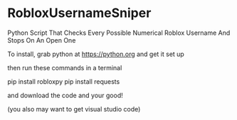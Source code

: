 # RobloxUsernameSniper
Python Script That Checks Every Possible Numerical Roblox Username And Stops On An Open One

To install, grab python at https://python.org and get it set up

then run these commands in a terminal

pip install robloxpy
pip install requests

and download the code and your good!

(you also may want to get visual studio code)
